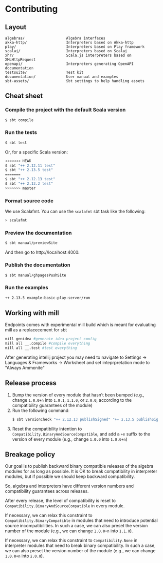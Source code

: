 Contributing
============

## Layout

~~~
algebras/                   Algebra interfaces
akka-http/                  Interpreters based on Akka-http
play/                       Interpreters based on Play framework
scalaj/                     Interpreters based on Scalaj
xhr/                        Scala.js interpreters based on XMLHttpRequest
openapi/                    Interpreters generating OpenAPI documentation
testsuite/                  Test kit
documentation/              User manual and examples
sbt-assets/                 Sbt settings to help handling assets
~~~

## Cheat sheet

### Compile the project with the default Scala version

~~~ sh
$ sbt compile
~~~

### Run the tests

~~~ sh
$ sbt test
~~~

Or, for a specific Scala version:

~~~ sh
<<<<<<< HEAD
$ sbt "++ 2.12.11 test"
$ sbt "++ 2.13.5 test"
=======
$ sbt "++ 2.12.13 test"
$ sbt "++ 2.13.2 test"
>>>>>>> master
~~~

### Format source code

We use Scalafmt. You can use the `scalafmt` sbt task like the following:

~~~ sh
> scalafmt
~~~

### Preview the documentation

~~~ sh
$ sbt manual/previewSite
~~~

And then go to http://localhost:4000.

### Publish the documentation

~~~ sh
$ sbt manual/ghpagesPushSite
~~~

### Run the examples 

~~~ sh
++ 2.13.5 example-basic-play-server/run
~~~

## Working with mill

Endpoints comes with experimental mill build which is meant for evaluating mill as a replacecement for sbt

~~~sh
mill genidea #generate idea project config
mill all __.compile #compile everything
mill all __.test #test everything
~~~
After generating intellij project you may need to navigate to Settings -> Languages & Frameworks -> Worksheet and set inteprpretation mode to "Always Ammonite"

## Release process

1. Bump the version of every module that hasn’t been bumped (e.g., change `1.0.0+n` into
   `1.0.1`, `1.1.0`, or `2.0.0`, according to the compatibility guarantees of the module)
2. Run the following command:
   ~~~ sh
   $ sbt versionCheck "++ 2.12.13 publishSigned" "++ 2.13.5 publishSigned" sonatypeReleaseAll "++ 2.13.5 manual/makeSite" manual/ghpagesPushSite
   ~~~
3. Reset the compatibility intention to `Compatibility.BinaryAndSourceCompatible`,
   and add a `+n` suffix to the version of every module (e.g., change `1.0.0`
   into `1.0.0+n`)

## Breakage policy

Our goal is to publish backward binary compatible releases of the algebra modules for as long
as possible. It is OK to break compatibility in interpreter modules, but if possible we
should keep backward compatibility.

So, algebra and interpreters have different version numbers and compatibility guarantees
across releases.

After every release, the level of compatibility is reset to `Compatibility.BinaryAndSourceCompatible`
in every module.

If necessary, we can relax this constraint to `Compatibility.BinaryCompatible` in modules that
need to introduce potential source incompatibilities. In such a case, we can also preset the
version number of the module (e.g., we can change `1.0.0+n` into `1.1.0`).

If necessary, we can relax this constraint to `Compatibility.None` in interpreter modules that
need to break binary compatibility. In such a case, we can also preset the version number of
the module (e.g., we can change `1.0.0+n` into `2.0.0`).
